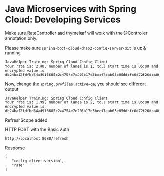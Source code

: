 # Java Microservices with Spring Cloud: Developing Services

Make sure RateController and thymeleaf will work with the @Controller annotation only.

Please make sure ``spring-boot-cloud-chap2-config-server-git`` is up & running.

```
JavaHelper Training: Spring Cloud Config Client
Your rate is: 2.00, number of lanes is 1, toll start time is 05:00 and encrypted value is db24ba12fdfbd64ad916605c2a4754e7e205b17e3bec97eab03e05ddcfc0d72f26dca00ff0be5b34d45533b2665f945303d8254eb842964cbac64379e144494e553a96baa8c913fdb84eacfee7c09fdd!
```

Now, change the ``spring.profiles.active=qa``, you should see different output

```
JavaHelper Training: Spring Cloud Config Client
Your rate is: 1.99, number of lanes is 2, toll start time is 05:00 and encrypted value is db24ba12fdfbd64ad916605c2a4754e7e205b17e3bec97eab03e05ddcfc0d72f26dca00ff0be5b34d45533b2665f945303d8254eb842964cbac64379e144494e553a96baa8c913fdb84eacfee7c09fdd!
```

RefreshScope added 

HTTP POST with the Basic Auth

``
http://localhost:8080/refresh
``

Response

```
[
   "config.client.version",
   "rate"
]
```